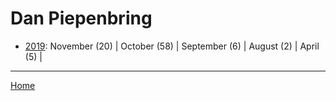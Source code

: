 # Dan Piepenbring

  * [2019](./dan-piepenbring-2019.md): 
      November (20) | 
      October (58) | 
      September (6) | 
      August (2) | 
      April (5) | 

----

[Home](../)
